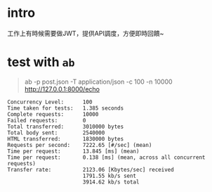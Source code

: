 # intro

工作上有時候需要做JWT，提供API調度，方便即時回饋~

# test with `ab`
> ab -p post.json -T application/json -c 100 -n 10000 http://127.0.0.1:8000/echo

```log
Concurrency Level:      100
Time taken for tests:   1.385 seconds
Complete requests:      10000
Failed requests:        0
Total transferred:      3010000 bytes
Total body sent:        2540000
HTML transferred:       1830000 bytes
Requests per second:    7222.65 [#/sec] (mean)
Time per request:       13.845 [ms] (mean)
Time per request:       0.138 [ms] (mean, across all concurrent requests)
Transfer rate:          2123.06 [Kbytes/sec] received
                        1791.55 kb/s sent
                        3914.62 kb/s total
```